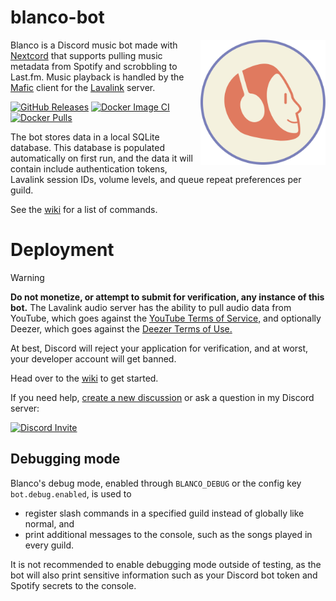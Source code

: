 blanco-bot
===

<img align="right" src="/server/static/images/logo.svg" width=200 alt="Blanco logo">

Blanco is a Discord music bot made with [Nextcord](https://nextcord.dev) that supports pulling music metadata from Spotify and scrobbling to Last.fm. Music playback is handled by the [Mafic](https://github.com/ooliver1/mafic) client for the [Lavalink](https://github.com/lavalink-devs/Lavalink) server.

[![GitHub Releases](https://img.shields.io/github/v/release/jareddantis-bots/blanco-bot)](https://github.com/jareddantis-bots/blanco-bot/releases/latest)
[![Docker Image CI](https://github.com/jareddantis/blanco-bot/actions/workflows/build.yml/badge.svg)](https://github.com/jareddantis/blanco-bot/actions/workflows/build.yml)
[![Docker Pulls](https://img.shields.io/docker/pulls/jareddantis/blanco-bot)](https://hub.docker.com/r/jareddantis/blanco-bot)

The bot stores data in a local SQLite database. This database is populated automatically on first run, and the data it will contain include authentication tokens, Lavalink session IDs, volume levels, and queue repeat preferences per guild.

See the [wiki](https://github.com/jareddantis-bots/blanco-bot/wiki#Command-reference) for a list of commands.

# Deployment

> [!Warning]
> **Do not monetize, or attempt to submit for verification, any instance of this bot.** The Lavalink audio server has the ability to pull audio data from YouTube, which goes against the [YouTube Terms of Service,](https://www.youtube.com/t/terms) and optionally Deezer, which goes against the [Deezer Terms of Use.](https://www.deezer.com/legal/cgu)
>
> At best, Discord will reject your application for verification, and at worst, your developer account will get banned.

Head over to the [wiki](https://github.com/jareddantis-bots/blanco-bot/wiki#Deployment) to get started.

If you need help, [create a new discussion](https://github.com/jareddantis-bots/blanco-bot/discussions/new/choose) or ask a question in my Discord server:

[![Discord Invite](https://discord.com/api/guilds/879640837028446248/widget.png?style=banner3)](https://discord.gg/njtK9G6QRG)

## Debugging mode

Blanco's debug mode, enabled through `BLANCO_DEBUG` or the config key `bot.debug.enabled`, is used to
- register slash commands in a specified guild instead of globally like normal, and
- print additional messages to the console, such as the songs played in every guild.

It is not recommended to enable debugging mode outside of testing, as the bot will also print sensitive information such as your Discord bot token and Spotify secrets to the console.
